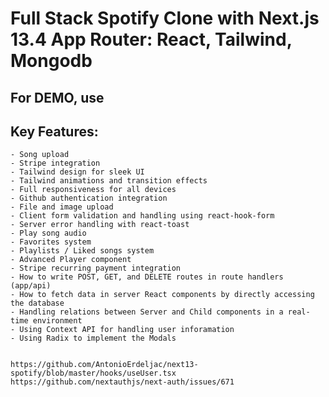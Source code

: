 # Full Stack Spotify Clone with Next.js 13.4 App Router: React, Tailwind, Mongodb

## For DEMO, use 

## Key Features:

    - Song upload
    - Stripe integration
    - Tailwind design for sleek UI
    - Tailwind animations and transition effects
    - Full responsiveness for all devices
    - Github authentication integration
    - File and image upload
    - Client form validation and handling using react-hook-form
    - Server error handling with react-toast
    - Play song audio
    - Favorites system
    - Playlists / Liked songs system
    - Advanced Player component
    - Stripe recurring payment integration
    - How to write POST, GET, and DELETE routes in route handlers (app/api)
    - How to fetch data in server React components by directly accessing the database 
    - Handling relations between Server and Child components in a real-time environment
    - Using Context API for handling user inforamation
    - Using Radix to implement the Modals


    https://github.com/AntonioErdeljac/next13-spotify/blob/master/hooks/useUser.tsx
    https://github.com/nextauthjs/next-auth/issues/671

    
